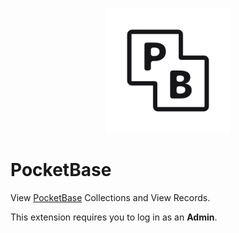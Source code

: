 <p align="center">
    <img src="./assets/pocketbase.png" height="200" />
</p>

# PocketBase

View [PocketBase](https://pocketbase.io/) Collections and View Records.

This extension requires you to log in as an **Admin**.